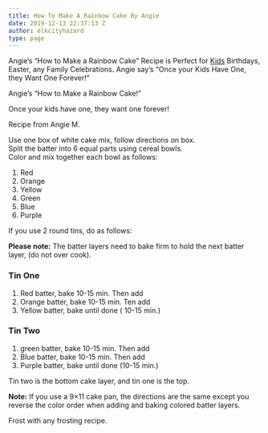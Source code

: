 ```yaml
---
title: How To Make A Rainbow Cake By Angie
date: 2019-12-13 22:37:13 Z
author: elkcityhazard
type: page
---
```


Angie&#8217;s &#8220;How to Make a Rainbow Cake&#8221; Recipe is Perfect for <a href="/wordpress/kids-corner-recipes/" rel="noopener noreferrer" target="_blank">Kids</a> Birthdays, Easter, any Family Celebrations. Angie say&#8217;s <q>Once your Kids Have One, they Want One Forever!</q>

Angie&#8217;s <q>How to Make a Rainbow Cake!</q>

Once your kids have one, they want one forever!

Recipe from Angie M.

Use one box of white cake mix, follow directions on box.  
Split the batter into 6 equal parts using cereal bowls.  
Color and mix together each bowl as follows:

  1. Red
  2. Orange
  3. Yellow
  4. Green
  5. Blue
  6. Purple 

If you use 2 round tins, do as follows:

**Please note:** The batter layers need to bake firm to hold the next batter layer, (do not over cook).

### Tin One

  1. Red batter, bake 10-15 min. Then add
  2. Orange batter, bake 10-15 min. Ten add
  3. Yellow batter, bake until done ( 10-15 min.)

### Tin Two

  1. green batter, bake 10-15 min. Then add
  2. Blue batter, bake 10-15 min. Then add
  3. Purple batter, bake until done (10-15 min.)

Tin two is the bottom cake layer, and tin one is the top.

**Note:** If you use a 9&#215;11 cake pan, the directions are the same except you reverse the color order when adding and baking colored batter layers.

Frost with any frosting recipe.